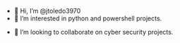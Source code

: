- 👋 Hi, I’m @jtoledo3970
- 👀 I’m interested in python and powershell projects.
<!-- - 🌱 I’m currently learning ... -->
- 💞️ I’m looking to collaborate on cyber security projects.
<!-- - 📫 How to reach me ... -->

<!---
jtoledo3970/jtoledo3970 is a ✨ special ✨ repository because its `README.md` (this file) appears on your GitHub profile.
You can click the Preview link to take a look at your changes.
--->
